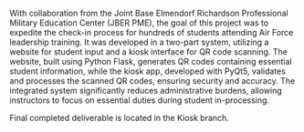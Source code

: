 With collaboration from the Joint Base Elmendorf Richardson Professional Military Education Center (JBER PME), the goal of this project was to expedite the check-in process for hundreds of students attending Air Force leadership training. It was developed in a two-part system, utilizing a website for student input and a kiosk interface for QR code scanning. The website, built using Python Flask, generates QR codes containing essential student information, while the kiosk app, developed with PyQt5, validates and processes the scanned QR codes, ensuring security and accuracy. The integrated system significantly reduces administrative burdens, allowing instructors to focus on essential duties during student in-processing.

Final completed deliverable is located in the Kiosk branch.
